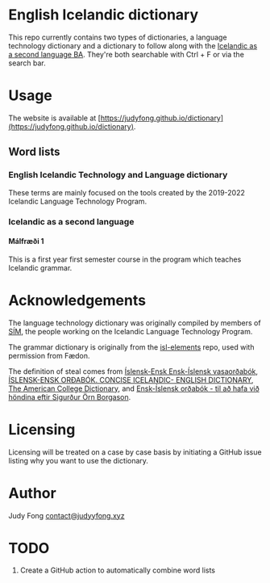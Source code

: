 # English Icelandic dictionary
This repo currently contains two types of dictionaries, a language technology
dictionary and a dictionary to follow along with the [Icelandic as a second
language BA](https://english.hi.is/icelandic_as_a_second_language_ba). They're
both searchable with Ctrl + F or via the search bar.

# Usage
The website is available at
[https://judyfong.github.io/dictionary](https://judyfong.github.io/dictionary).

## Word lists

### English Icelandic Technology and Language dictionary
These terms are mainly focused on the tools created by the 2019-2022 Icelandic
Language Technology Program.

### Icelandic as a second language
#### Málfræði 1
This is a first year first semester course in the program which teaches
Icelandic grammar.

# Acknowledgements
The language technology dictionary was originally compiled by members of
[SÍM](https://www.facebook.com/simmaltaekni), the people working on the
Icelandic Language Technology Program.

The grammar dictionary is originally from the
[isl-elements](https://github.com/phaedon/isl-elements) repo, used with
permission from Fædon.

The definition of steal comes from [Íslensk-Ensk Ensk-Íslensk vasaorðabók](https://www.forlagid.is/vara/islensk-enskensk-islensk-vasaor%C3%B0abok/), [ÍSLENSK-ENSK ORÐABÓK. CONCISE ICELANDIC- ENGLISH DICTIONARY](https://www.boksala.is/en/product/islensk-ensk-ordabok-concise-icelandic/), [The American College Dictionary](https://www.amazon.com/American-College-Dictionary-Stein-Barnhart/dp/B000U0SKDE), and [Ensk-Íslensk orðabók - til að hafa við höndina eftir Sigurður Örn Borgason](https://books.google.is/books/about/Ensk_%C3%ADslensk_or%C3%B0ab%C3%B3k.html?id=nJOszgEACAAJ&redir_esc=y).

# Licensing
Licensing will be treated on a case by case basis by initiating a GitHub issue
listing why you want to use the dictionary.

# Author
Judy Fong <contact@judyyfong.xyz>

# TODO
1. Create a GitHub action to automatically combine word lists

